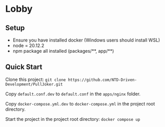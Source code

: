 # Lobby

## Setup

- Ensure you have installed docker (Windows users should install WSL)
- node = 20.12.2
- npm package all installed (packages/**, app/\*\*)

## Quick Start

Clone this project: `git clone https://github.com/NTD-Driven-Development/PullJoker.git`

Copy `default.conf.dev` to `default.conf` in the `apps/nginx` folder.

Copy `docker-compose.yml.dev` to `docker-compose.yml` in the project root directory.

Start the project in the project root directory: `docker compose up`
